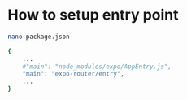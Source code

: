 # How to setup entry point

```bash
nano package.json
```

```bash
{
    ...
    #"main": "node_modules/expo/AppEntry.js",
    "main": "expo-router/entry",
    ...
}
```